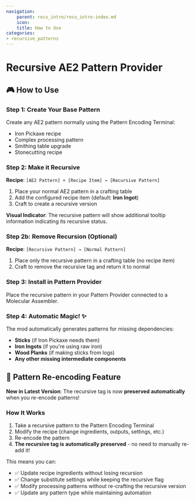 ```yaml
---
navigation:
    parent: recu_intro/recu_intro-index.md
    icon:
    title: How to Use
categories:
- recursive_patterns
---
```


# Recursive AE2 Pattern Provider

## 🎮 How to Use

### Step 1: Create Your Base Pattern
Create any AE2 pattern normally using the Pattern Encoding Terminal:
- Iron Pickaxe recipe
- Complex processing pattern
- Smithing table upgrade
- Stonecutting recipe

### Step 2: Make it Recursive

**Recipe**: `[AE2 Pattern] + [Recipe Item] → [Recursive Pattern]`

1. Place your normal AE2 pattern in a crafting table
2. Add the configured recipe item (default: **Iron Ingot**)
3. Craft to create a recursive version

**Visual Indicator**: The recursive pattern will show additional tooltip information indicating its recursive status.

### Step 2b: Remove Recursion (Optional)

**Recipe**: `[Recursive Pattern] → [Normal Pattern]`

1. Place only the recursive pattern in a crafting table (no recipe item)
2. Craft to remove the recursive tag and return it to normal

### Step 3: Install in Pattern Provider
Place the recursive pattern in your Pattern Provider connected to a Molecular Assembler.

### Step 4: Automatic Magic! ✨
The mod automatically generates patterns for missing dependencies:
- **Sticks** (if Iron Pickaxe needs them)
- **Iron Ingots** (if you're using raw iron)
- **Wood Planks** (if making sticks from logs)
- **Any other missing intermediate components**

## 🔄 Pattern Re-encoding Feature

**New in Latest Version**: The recursive tag is now **preserved automatically** when you re-encode patterns!

### How It Works
1. Take a recursive pattern to the Pattern Encoding Terminal
2. Modify the recipe (change ingredients, outputs, settings, etc.)
3. Re-encode the pattern
4. **The recursive tag is automatically preserved** - no need to manually re-add it!

This means you can:
- ✅ Update recipe ingredients without losing recursion
- ✅ Change substitute settings while keeping the recursive flag
- ✅ Modify processing patterns without re-crafting the recursive version
- ✅ Update any pattern type while maintaining automation